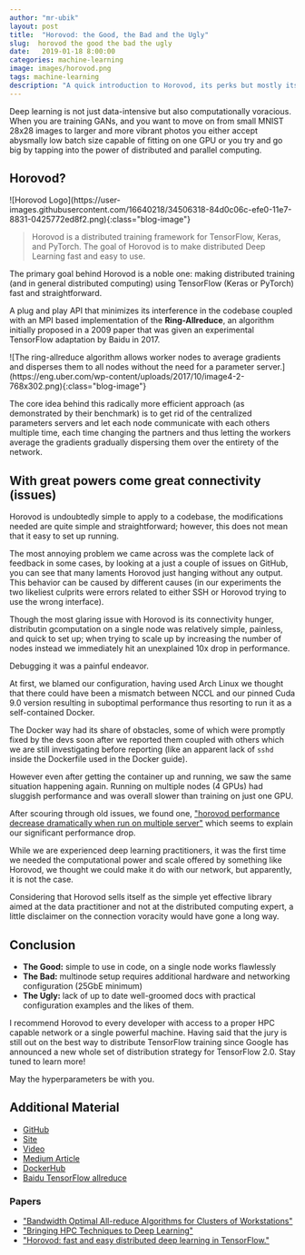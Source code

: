 ```yaml
---
author: "mr-ubik"
layout: post
title:  "Horovod: the Good, the Bad and the Ugly"
slug:  horovod the good the bad the ugly
date:   2019-01-18 8:00:00
categories: machine-learning
image: images/horovod.png
tags: machine-learning
description: "A quick introduction to Horovod, its perks but mostly its caveats."
---
```


Deep learning is not just data-intensive but also computationally voracious. When you are training GANs, and you want to move on from small MNIST 28x28 images to larger and more vibrant photos you either accept abysmally low batch size capable of fitting on one GPU or you try and go big by tapping into the power of distributed and parallel computing.

## Horovod?
<div markdown="1" class="blog-image-container">
![Horovod Logo](https://user-images.githubusercontent.com/16640218/34506318-84d0c06c-efe0-11e7-8831-0425772ed8f2.png){:class="blog-image"}
</div>

> Horovod is a distributed training framework for TensorFlow, Keras, and PyTorch. The goal
> of Horovod is to make distributed Deep Learning fast and easy to use.

The primary goal behind Horovod is a noble one: making distributed training (and in general distributed computing) using TensorFlow (Keras or PyTorch) fast and straightforward.

A plug and play API that minimizes its interference in the codebase coupled with an MPI based implementation of the **Ring-Allreduce**, an algorithm initially proposed in a 2009 paper that was given an experimental TensorFlow adaptation by Baidu in 2017.

<div markdown="1" class="blog-image-container">
![The ring-allreduce algorithm allows worker nodes to average gradients and disperses them to all nodes without the need for a parameter server.](https://eng.uber.com/wp-content/uploads/2017/10/image4-2-768x302.png){:class="blog-image"}
</div>

The core idea behind this radically more efficient approach (as demonstrated by their benchmark) is to get rid of the centralized parameters servers and let each node communicate with each others multiple time, each time changing the partners and thus letting the workers average the gradients gradually dispersing them over the entirety of the network.

## With great powers come great connectivity (issues)

Horovod is undoubtedly simple to apply to a codebase, the modifications needed are quite simple and straightforward; however, this does not mean that it easy to set up running.

The most annoying problem we came across was the complete lack of feedback in some cases, by looking at a just a couple of issues on GitHub, you can see that many laments Horovod just hanging without any output. This behavior can be caused by different causes (in our experiments the two likeliest culprits were errors related to either SSH or Horovod trying to use the wrong interface).

Though the most glaring issue with Horovod is its connectivity hunger, distributin gcomputation on a single node was relatively simple, painless, and quick to set up; when trying to scale up by increasing the number of nodes instead we immediately hit an unexplained 10x drop in performance.

Debugging it was a painful endeavor.

At first, we blamed our configuration, having used Arch Linux we thought that there could have been a mismatch between NCCL and our pinned Cuda 9.0 version resulting in suboptimal performance thus resorting to run it as a self-contained Docker. 

The Docker way had its share of obstacles, some of which were promptly fixed by the devs soon after we reported them coupled with others which we are still investigating before reporting (like an apparent lack of `sshd` inside the Dockerfile used in the Docker guide).

However even after getting the container up and running, we saw the same situation happening again. Running on multiple nodes (4 GPUs) had sluggish performance and was overall slower than training on just one GPU.

After scouring through old issues, we found one, ["horovod performance decrease dramatically when run on multiple server"](https://github.com/uber/horovod/issues/221) which seems to explain our significant performance drop.

While we are experienced deep learning practitioners, it was the first time we needed the computational power and scale offered by something like Horovod, we thought we could make it do with our network, but apparently, it is not the case.

Considering that Horovod sells itself as the simple yet effective library aimed at the data practitioner and not at the distributed computing expert, a little disclaimer on the connection voracity would have gone a long way.

## Conclusion

- **The Good:** simple to use in code, on a single node works flawlessly
- **The Bad:** multinode setup requires additional hardware and networking configuration (25GbE minimum)
- **The Ugly:**  lack of up to date well-groomed docs with practical configuration examples and the likes of them.

I recommend Horovod to every developer with access to a proper HPC capable network or a single powerful machine. Having said that the jury is still out on the best way to distribute TensorFlow training since Google has announced a new whole set of distribution strategy for TensorFlow 2.0. Stay tuned to learn more!

May the hyperparameters be with you.

## Additional Material

- [GitHub](https://github.com/uber/horovod)
- [Site](https://eng.uber.com/horovod/)
- [Video](https://www.youtube.com/watch?v=4y0TDK3KoCA)
- [Medium Article](https://towardsdatascience.com/distributed-tensorflow-using-horovod-6d572f8790c4)
- [DockerHub](https://hub.docker.com/r/uber/horovod/tags)
- [Baidu TensorFlow allreduce](https://github.com/baidu-research/tensorflow-allreduce)

### Papers
- ["Bandwidth Optimal All-reduce Algorithms for Clusters of Workstations"](http://www.cs.fsu.edu/~xyuan/paper/09jpdc.pdf)
- ["Bringing HPC Techniques to Deep Learning"](http://research.baidu.com/bringing-hpc-techniques-deep-learning/)
- ["Horovod: fast and easy distributed deep learning in TensorFlow."](https://arxiv.org/abs/1802.05799)

